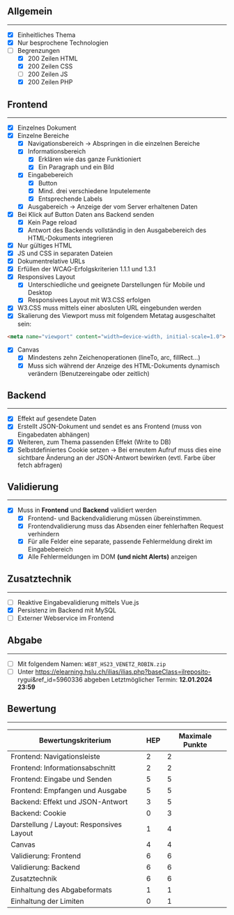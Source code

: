 
## Allgemein
---
- [x]  Einheitliches Thema
- [x]  Nur besprochene Technologien
- [ ] Begrenzungen
  - [x] 200 Zeilen HTML
  - [x] 200 Zeilen CSS
  - [ ] 200 Zeilen JS
  - [x] 200 Zeilen PHP

## Frontend
---
- [x] Einzelnes Dokument
- [x] Einzelne Bereiche
  - [x] Navigationsbereich -> Abspringen in die einzelnen Bereiche
  - [x] Informationsbereich
    - [x] Erklären wie das ganze Funktioniert
    - [x] Ein Paragraph und ein Bild
  - [x] Eingabebereich
    - [x] Button
    - [x] Mind. drei verschiedene Inputelemente
    - [x] Entsprechende Labels
  - [x] Ausgabereich -> Anzeige der vom Server erhaltenen Daten
- [x] Bei Klick auf Button Daten ans Backend senden
  - [x] Kein Page reload
  - [x] Antwort des Backends vollständig in den Ausgabebereich des HTML-Dokuments integrieren
- [x] Nur gültiges HTML
- [x] JS und CSS in separaten Dateien
- [x] Dokumentrelative URLs
- [x] Erfüllen der WCAG-Erfolgskriterien 1.1.1 und 1.3.1
- [x] Responsives Layout
  - [x] Unterschiedliche und geeignete Darstellungen für Mobile und Desktop
  - [x] Responsivees Layout mit W3.CSS erfolgen
- [x] W3.CSS muss mittels einer abosluten URL eingebunden werden
- [x] Skalierung des Viewport muss mit folgendem Metatag ausgeschaltet sein:
```html
<meta name="viewport" content="width=device-width, initial-scale=1.0">
```
- [x] Canvas
  - [x] Mindestens zehn Zeichenoperationen (lineTo, arc, fillRect...)
  - [x] Muss sich während der Anzeige des HTML-Dokuments dynamisch verändern (Benutzereingabe oder zeitlich)

## Backend
---
- [x] Effekt auf gesendete Daten
- [x] Erstellt JSON-Dokument und sendet es ans Frontend (muss von Eingabedaten abhängen)
- [x] Weiteren, zum Thema passenden Effekt (Write to DB)
- [x] Selbstdefiniertes Cookie setzen -> Bei erneutem Aufruf muss dies eine sichtbare Änderung an der JSON-Antwort bewirken (evtl. Farbe über fetch abfragen)

## Validierung
---
- [x] Muss in **Frontend** und **Backend** validiert werden
  - [x] Frontend- und Backendvalidierung müssen übereinstimmen.
  - [x] Frontendvalidierung muss das Absenden einer fehlerhaften Request verhindern
  - [x] Für alle Felder eine separate, passende Fehlermeldung direkt im Eingabebereich
  - [x] Alle Fehlermeldungen im DOM **(und nicht Alerts)** anzeigen

## Zusatztechnik
---
- [ ] Reaktive Eingabevalidierung mittels Vue.js
- [x] Persistenz im Backend mit MySQL
- [ ] Externer Webservice im Frontend

## Abgabe
---
- [ ] Mit folgendem Namen: `WEBT_HS23_VENETZ_ROBIN.zip`
- [ ] Unter https://elearning.hslu.ch/ilias/ilias.php?baseClass=ilreposito-
rygui&ref_id=5960336 abgeben
Letztmöglicher Termin: **12.01.2024 23:59**

## Bewertung
---

| Bewertungskriterium                      | HEP | Maximale Punkte |
| ---------------------------------------- | --- | --------------- |
| Frontend: Navigationsleiste              |  2  | 2               |
| Frontend: Informationsabschnitt          |  2  | 2               |
| Frontend: Eingabe und Senden             |  5  | 5               |
| Frontend: Empfangen und Ausgabe          |  5  | 5               |
| Backend: Effekt und JSON-Antwort         |  3  | 5               |
| Backend: Cookie                          |  0  | 3               |
| Darstellung / Layout: Responsives Layout |  1  | 4               |
| Canvas                                   |  4  | 4               |
| Validierung: Frontend                    |  6  | 6               |
| Validierung: Backend                     |  6  | 6               |
| Zusatztechnik                            |  6  | 6               |
| Einhaltung des Abgabeformats             |  1  | 1               |
| Einhaltung der Limiten                   |  0  | 1               |
